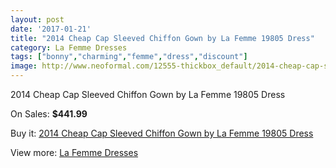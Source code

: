 ```yaml
---
layout: post
date: '2017-01-21'
title: "2014 Cheap Cap Sleeved Chiffon Gown by La Femme 19805 Dress"
category: La Femme Dresses
tags: ["bonny","charming","femme","dress","discount"]
image: http://www.neoformal.com/12555-thickbox_default/2014-cheap-cap-sleeved-chiffon-gown-by-la-femme-19805-dress.jpg
---
```

2014 Cheap Cap Sleeved Chiffon Gown by La Femme 19805 Dress

On Sales: **$441.99**
<a href="https://www.neoformal.com/en/la-femme-dresses-2014/4434-2014-cheap-cap-sleeved-chiffon-gown-by-la-femme-19805-dress.html"><amp-img layout="responsive" width="600" height="600" src="//www.neoformal.com/12555-thickbox_default/2014-cheap-cap-sleeved-chiffon-gown-by-la-femme-19805-dress.jpg" alt="2014 Cheap Cap Sleeved Chiffon Gown by La Femme 19805 Dress 0" /></a>
<a href="https://www.neoformal.com/en/la-femme-dresses-2014/4434-2014-cheap-cap-sleeved-chiffon-gown-by-la-femme-19805-dress.html"><amp-img layout="responsive" width="600" height="600" src="//www.neoformal.com/12556-thickbox_default/2014-cheap-cap-sleeved-chiffon-gown-by-la-femme-19805-dress.jpg" alt="2014 Cheap Cap Sleeved Chiffon Gown by La Femme 19805 Dress 1" /></a>
<a href="https://www.neoformal.com/en/la-femme-dresses-2014/4434-2014-cheap-cap-sleeved-chiffon-gown-by-la-femme-19805-dress.html"><amp-img layout="responsive" width="600" height="600" src="//www.neoformal.com/12557-thickbox_default/2014-cheap-cap-sleeved-chiffon-gown-by-la-femme-19805-dress.jpg" alt="2014 Cheap Cap Sleeved Chiffon Gown by La Femme 19805 Dress 2" /></a>
<a href="https://www.neoformal.com/en/la-femme-dresses-2014/4434-2014-cheap-cap-sleeved-chiffon-gown-by-la-femme-19805-dress.html"><amp-img layout="responsive" width="600" height="600" src="//www.neoformal.com/12558-thickbox_default/2014-cheap-cap-sleeved-chiffon-gown-by-la-femme-19805-dress.jpg" alt="2014 Cheap Cap Sleeved Chiffon Gown by La Femme 19805 Dress 3" /></a>

Buy it: [2014 Cheap Cap Sleeved Chiffon Gown by La Femme 19805 Dress](https://www.neoformal.com/en/la-femme-dresses-2014/4434-2014-cheap-cap-sleeved-chiffon-gown-by-la-femme-19805-dress.html "2014 Cheap Cap Sleeved Chiffon Gown by La Femme 19805 Dress")

View more: [La Femme Dresses](https://www.neoformal.com/en/56-la-femme-dresses-2014 "La Femme Dresses")